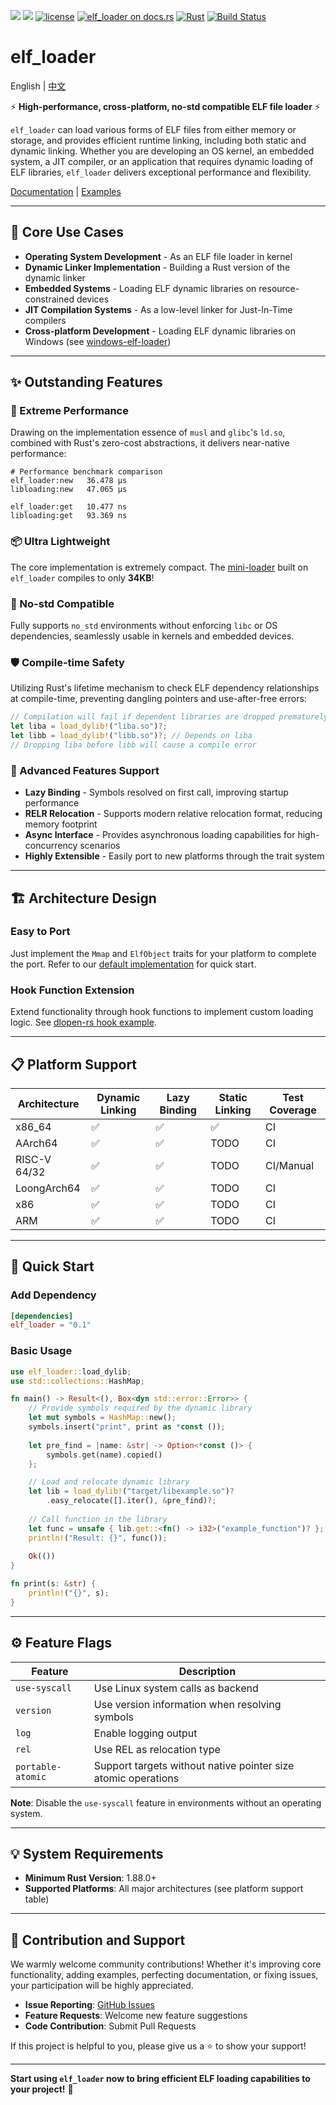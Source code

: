 [![](https://img.shields.io/crates/v/elf_loader.svg)](https://crates.io/crates/elf_loader)
[![](https://img.shields.io/crates/d/elf_loader.svg)](https://crates.io/crates/elf_loader)
[![license](https://img.shields.io/crates/l/elf_loader.svg)](https://crates.io/crates/elf_loader)
[![elf_loader on docs.rs](https://docs.rs/elf_loader/badge.svg)](https://docs.rs/elf_loader)
[![Rust](https://img.shields.io/badge/rust-1.88.0%2B-blue.svg?maxAge=3600)](https://github.com/weizhiao/elf_loader)
[![Build Status](https://github.com/weizhiao/elf_loader/actions/workflows/rust.yml/badge.svg)](https://github.com/weizhiao/elf_loader/actions)

# elf_loader

English | [中文](README_zh.md)  

⚡ **High-performance, cross-platform, no-std compatible ELF file loader** ⚡

`elf_loader` can load various forms of ELF files from either memory or storage, and provides efficient runtime linking, including both static and dynamic linking. Whether you are developing an OS kernel, an embedded system, a JIT compiler, or an application that requires dynamic loading of ELF libraries, `elf_loader` delivers exceptional performance and flexibility.

[Documentation](https://docs.rs/elf_loader/) | [Examples](https://github.com/weizhiao/rust-elfloader/tree/main/examples)

---

## 🎯 Core Use Cases

- **Operating System Development** - As an ELF file loader in kernel
- **Dynamic Linker Implementation** - Building a Rust version of the dynamic linker
- **Embedded Systems** - Loading ELF dynamic libraries on resource-constrained devices
- **JIT Compilation Systems** - As a low-level linker for Just-In-Time compilers
- **Cross-platform Development** - Loading ELF dynamic libraries on Windows (see [windows-elf-loader](https://github.com/weizhiao/rust-elfloader/tree/main/crates/windows-elf-loader))

---

## ✨ Outstanding Features

### 🚀 Extreme Performance
Drawing on the implementation essence of `musl` and `glibc`'s `ld.so`, combined with Rust's zero-cost abstractions, it delivers near-native performance:

```shell
# Performance benchmark comparison
elf_loader:new   36.478 µs  
libloading:new   47.065 µs

elf_loader:get   10.477 ns 
libloading:get   93.369 ns
```

### 📦 Ultra Lightweight
The core implementation is extremely compact. The [mini-loader](https://github.com/weizhiao/rust-elfloader/tree/main/crates/mini-loader) built on `elf_loader` compiles to only **34KB**!

### 🔧 No-std Compatible
Fully supports `no_std` environments without enforcing `libc` or OS dependencies, seamlessly usable in kernels and embedded devices.

### 🛡️ Compile-time Safety
Utilizing Rust's lifetime mechanism to check ELF dependency relationships at compile-time, preventing dangling pointers and use-after-free errors:

```rust
// Compilation will fail if dependent libraries are dropped prematurely!
let liba = load_dylib!("liba.so")?;
let libb = load_dylib!("libb.so")?; // Depends on liba
// Dropping liba before libb will cause a compile error
```

### 🔄 Advanced Features Support
- **Lazy Binding** - Symbols resolved on first call, improving startup performance
- **RELR Relocation** - Supports modern relative relocation format, reducing memory footprint
- **Async Interface** - Provides asynchronous loading capabilities for high-concurrency scenarios
- **Highly Extensible** - Easily port to new platforms through the trait system

---

## 🏗️ Architecture Design

### Easy to Port
Just implement the `Mmap` and `ElfObject` traits for your platform to complete the port. Refer to our [default implementation](https://github.com/weizhiao/rust-elfloader/tree/main/src/os) for quick start.

### Hook Function Extension
Extend functionality through hook functions to implement custom loading logic. See [dlopen-rs hook example](https://github.com/weizhiao/rust-dlopen/blob/main/src/loader.rs).

---

## 📋 Platform Support

| Architecture | Dynamic Linking | Lazy Binding | Static Linking | Test Coverage |
| ------------ | --------------- | ------------ | -------------- | ------------- |
| x86_64       | ✅               | ✅            | ✅              | CI            |
| AArch64      | ✅               | ✅            | TODO           | CI            |
| RISC-V 64/32 | ✅               | ✅            | TODO           | CI/Manual     |
| LoongArch64  | ✅               | ✅            | TODO           | CI            |
| x86          | ✅               | ✅            | TODO           | CI            |
| ARM          | ✅               | ✅            | TODO           | CI            |

---

## 🚀 Quick Start

### Add Dependency
```toml
[dependencies]
elf_loader = "0.1"
```

### Basic Usage
```rust
use elf_loader::load_dylib;
use std::collections::HashMap;

fn main() -> Result<(), Box<dyn std::error::Error>> {
    // Provide symbols required by the dynamic library
    let mut symbols = HashMap::new();
    symbols.insert("print", print as *const ());
    
    let pre_find = |name: &str| -> Option<*const ()> {
        symbols.get(name).copied()
    };

    // Load and relocate dynamic library
    let lib = load_dylib!("target/libexample.so")?
        .easy_relocate([].iter(), &pre_find)?;
    
    // Call function in the library
    let func = unsafe { lib.get::<fn() -> i32>("example_function")? };
    println!("Result: {}", func());
    
    Ok(())
}

fn print(s: &str) {
    println!("{}", s);
}
```

---

## ⚙️ Feature Flags

| Feature           | Description                                                   |
| ----------------- | ------------------------------------------------------------- |
| `use-syscall`     | Use Linux system calls as backend                             |
| `version`         | Use version information when resolving symbols                |
| `log`             | Enable logging output                                         |
| `rel`             | Use REL as relocation type                                    |
| `portable-atomic` | Support targets without native pointer size atomic operations |

**Note**: Disable the `use-syscall` feature in environments without an operating system.

---

## 💡 System Requirements

- **Minimum Rust Version**: 1.88.0+
- **Supported Platforms**: All major architectures (see platform support table)

---

## 🤝 Contribution and Support

We warmly welcome community contributions! Whether it's improving core functionality, adding examples, perfecting documentation, or fixing issues, your participation will be highly appreciated.

- **Issue Reporting**: [GitHub Issues](https://github.com/weizhiao/elf_loader/issues)
- **Feature Requests**: Welcome new feature suggestions
- **Code Contribution**: Submit Pull Requests

If this project is helpful to you, please give us a ⭐ to show your support!

---

**Start using `elf_loader` now to bring efficient ELF loading capabilities to your project!** 🎉